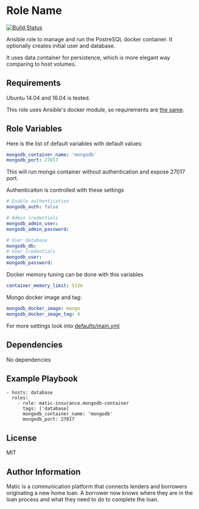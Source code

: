 Role Name
=========
[![Build Status](https://travis-ci.org/matic-insurance/ansible-docker-mongodb.svg?branch=master)](https://travis-ci.org/matic-insurance/ansible-docker-mongodb)

Ansible role to manage and run the PostreSQL docker container. It optionally creates initial user and database.

It uses data container for persistence, which is more elegant way comparing to host volumes.


Requirements
------------

Ubuntu 14.04 and 16.04 is tested.

This role uses Ansible's docker module, so requirements are [the same](https://docs.ansible.com/ansible/docker_image_module.html#requirements-on-host-that-executes-module).

Role Variables
--------------

Here is the list of default variables with default values:

```yaml
mongodb_container_name: 'mongodb'
mongodb_port: 27017
```

This will run mongo container without authentication and expose 27017 port.
 
Authenticaiton is controlled with these settings

```yaml
# Enable authentication
mongodb_auth: false

# Admin credentials
mongodb_admin_user:
mongodb_admin_password:

# User database
mongodb_db:
# User credentials
mongodb_user:
mongodb_password:
```

Docker memory tuning can be done with this variables
```yaml
container_memory_limit: 512m
```

Mongo docker image and tag:
```yaml
mongodb_docker_image: mongo
mongodb_docker_image_tag: 4
```

For more settings look into [defaults/main.yml](defaults/main.yml)

Dependencies
------------

No dependencies

Example Playbook
----------------

    - hosts: database
      roles:
        - role: matic-insurance.mongodb-container
          tags: ['database]
          mongodb_container_name: 'mongodb'
          mongodb_port: 27017

License
-------

MIT

Author Information
------------------

Matic is a communication platform that connects lenders and borrowers originating a new home loan. A borrower now knows where they are in the loan process and what they need to do to complete the loan.
